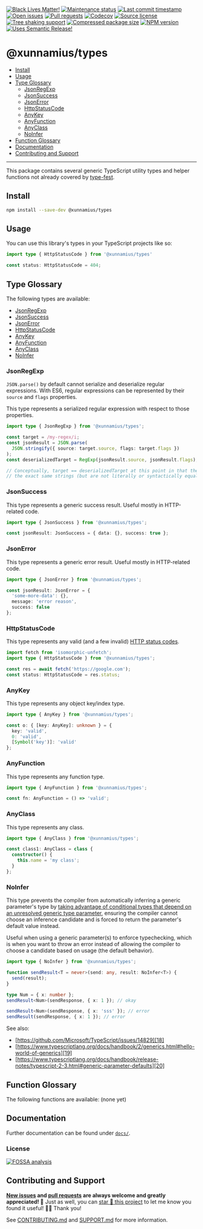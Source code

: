 <!-- prettier-ignore-start -->

<!-- badges-start -->

[![Black Lives Matter!][badge-blm]][link-blm]
[![Maintenance status][badge-maintenance]][link-repo]
[![Last commit timestamp][badge-last-commit]][link-repo]
[![Open issues][badge-issues]][link-issues]
[![Pull requests][badge-pulls]][link-pulls]
[![Codecov][badge-codecov]][link-codecov]
[![Source license][badge-license]][link-license]
[![Tree shaking support][badge-tree-shaking]][link-bundlephobia]
[![Compressed package size][badge-size]][link-bundlephobia]
[![NPM version][badge-npm]][link-npm]
[![Uses Semantic Release!][badge-semantic-release]][link-semantic-release]

<!-- badges-end -->

<!-- prettier-ignore-end -->

# @xunnamius/types

- [Install][1]
- [Usage][2]
- [Type Glossary][3]
  - [JsonRegExp][4]
  - [JsonSuccess][5]
  - [JsonError][6]
  - [HttpStatusCode][7]
  - [AnyKey][8]
  - [AnyFunction][9]
  - [AnyClass][10]
  - [NoInfer][12]
- [Function Glossary][11]
- [Documentation][13]
- [Contributing and Support][14]

---

This package contains several generic TypeScript utility types and helper
functions not already covered by [type-fest][15].

## Install

```bash
npm install --save-dev @xunnamius/types
```

## Usage

You can use this library's types in your TypeScript projects like so:

```TypeScript
import type { HttpStatusCode } from '@xunnamius/types'

const status: HttpStatusCode = 404;
```

## Type Glossary

The following types are available:

- [JsonRegExp][4]
- [JsonSuccess][5]
- [JsonError][6]
- [HttpStatusCode][7]
- [AnyKey][8]
- [AnyFunction][9]
- [AnyClass][10]
- [NoInfer][12]

### JsonRegExp

`JSON.parse()` by default cannot serialize and deserialize regular expressions.
With ES6, regular expressions can be represented by their `source` and `flags`
properties.

This type represents a serialized regular expression with respect to those
properties.

```typescript
import type { JsonRegExp } from '@xunnamius/types';

const target = /my-regex/i;
const jsonResult = JSON.parse(
  JSON.stringify({ source: target.source, flags: target.flags })
);
const deserializedTarget = RegExp(jsonResult.source, jsonResult.flags);

// Conceptually, target == deserializedTarget at this point in that they match
// the exact same strings (but are not literally or syntactically equal)
```

### JsonSuccess

This type represents a generic success result. Useful mostly in HTTP-related
code.

```typescript
import type { JsonSuccess } from '@xunnamius/types';

const jsonResult: JsonSuccess = { data: {}, success: true };
```

### JsonError

This type represents a generic error result. Useful mostly in HTTP-related code.

```typescript
import type { JsonError } from '@xunnamius/types';

const jsonResult: JsonError = {
  'some-more-data': {},
  message: 'error reason',
  success: false
};
```

### HttpStatusCode

This type represents any valid (and a few invalid) [HTTP status codes][16].

```typescript
import fetch from 'isomorphic-unfetch';
import type { HttpStatusCode } from '@xunnamius/types';

const res = await fetch('https://google.com');
const status: HttpStatusCode = res.status;
```

### AnyKey

This type represents any object key/index type.

```typescript
import type { AnyKey } from '@xunnamius/types';

const o: { [key: AnyKey]: unknown } = {
  key: 'valid',
  0: 'valid',
  [Symbol('key')]: 'valid'
};
```

### AnyFunction

This type represents any function type.

```typescript
import type { AnyFunction } from '@xunnamius/types';

const fn: AnyFunction = () => 'valid';
```

### AnyClass

This type represents any class.

```typescript
import type { AnyClass } from '@xunnamius/types';

const class1: AnyClass = class {
  constructor() {
    this.name = 'my class';
  }
};
```

### NoInfer

This type prevents the compiler from automatically inferring a generic
parameter's type by [taking advantage of conditional types that depend on an
unresolved generic type parameter][17], ensuring the compiler cannot choose an
inference candidate and is forced to return the parameter's default value
instead.

Useful when using a generic parameter(s) to enforce typechecking, which is when
you want to throw an error instead of allowing the compiler to choose a
candidate based on usage (the default behavior).

```typescript
import type { NoInfer } from '@xunnamius/types';

function sendResult<T = never>(send: any, result: NoInfer<T>) {
  send(result);
}

type Num = { x: number };
sendResult<Num>(sendResponse, { x: 1 }); // okay

sendResult<Num>(sendResponse, { x: 'sss' }); // error
sendResult(sendResponse, { x: 1 }); // error
```

See also:

- [https://github.com/Microsoft/TypeScript/issues/14829][18]
- [https://www.typescriptlang.org/docs/handbook/2/generics.html#hello-world-of-generics][19]
- [https://www.typescriptlang.org/docs/handbook/release-notes/typescript-2-3.html#generic-parameter-defaults][20]

## Function Glossary

The following functions are available: (none yet)

## Documentation

Further documentation can be found under [`docs/`][docs].

### License

[![FOSSA analysis][badge-fossa]][link-fossa]

## Contributing and Support

**[New issues][choose-new-issue] and [pull requests][pr-compare] are always
welcome and greatly appreciated! 🤩** Just as well, you can [star 🌟 this
project][link-repo] to let me know you found it useful! ✊🏿 Thank you!

See [CONTRIBUTING.md][contributing] and [SUPPORT.md][support] for more
information.

[badge-blm]: https://api.ergodark.com/badges/blm 'Join the movement!'
[link-blm]: https://secure.actblue.com/donate/ms_blm_homepage_2019
[badge-maintenance]:
  https://img.shields.io/maintenance/active/2021
  'Is this package maintained?'
[link-repo]: https://github.com/xunnamius/typescript-utils
[badge-last-commit]:
  https://img.shields.io/github/last-commit/xunnamius/typescript-utils
  'Latest commit timestamp'
[badge-issues]:
  https://img.shields.io/github/issues/Xunnamius/typescript-utils
  'Open issues'
[link-issues]: https://github.com/Xunnamius/typescript-utils/issues?q=
[badge-pulls]:
  https://img.shields.io/github/issues-pr/xunnamius/typescript-utils
  'Open pull requests'
[link-pulls]: https://github.com/xunnamius/typescript-utils/pulls
[badge-codecov]:
  https://codecov.io/gh/Xunnamius/typescript-utils/branch/main/graph/badge.svg?token=HWRIOBAAPW
  'Is this package well-tested?'
[link-codecov]: https://codecov.io/gh/Xunnamius/typescript-utils
[badge-license]:
  https://img.shields.io/npm/l/@xunnamius/types
  "This package's source license"
[link-license]: https://github.com/Xunnamius/typescript-utils/blob/main/LICENSE
[badge-fossa]:
  https://app.fossa.com/api/projects/custom%2B27276%2Fgit%40github.com%3AXunnamius%2Ftypescript-utils.git.svg?type=large
  "Analysis of this package's license obligations"
[link-fossa]:
  https://app.fossa.com/projects/custom+27276%2Fgit@github.com:Xunnamius%2Ftypescript-utils.git
[badge-npm]:
  https://api.ergodark.com/badges/npm-pkg-version/@xunnamius/types
  'Install this package using npm or yarn!'
[link-npm]: https://www.npmjs.com/package/@xunnamius/types
[badge-semantic-release]:
  https://img.shields.io/badge/%20%20%F0%9F%93%A6%F0%9F%9A%80-semantic--release-e10079.svg
  'This repo practices continuous integration and deployment!'
[link-semantic-release]: https://github.com/semantic-release/semantic-release
[badge-size]: https://badgen.net/bundlephobia/minzip/@xunnamius/types
[badge-tree-shaking]:
  https://badgen.net/bundlephobia/tree-shaking/@xunnamius/types
  'Is this package optimized for Webpack?'
[link-bundlephobia]:
  https://bundlephobia.com/result?p=@xunnamius/types
  'Package size (minified and gzipped)'
[package-json]: package.json
[docs]: docs
[choose-new-issue]:
  https://github.com/xunnamius/typescript-utils/issues/new/choose
[pr-compare]: https://github.com/xunnamius/typescript-utils/compare
[contributing]: CONTRIBUTING.md
[support]: .github/SUPPORT.md
[1]: #install
[2]: #usage
[3]: #type-glossary
[4]: #jsonregexp
[5]: #jsonsuccess
[6]: #jsonerror
[7]: #httpstatuscode
[8]: #anykey
[9]: #anyfunction
[10]: #anyclass
[11]: #function-glossary
[12]: #noinfer
[13]: #documentation
[14]: #contributing-and-support
[15]: https://github.com/sindresorhus/type-fest
[16]: https://developer.mozilla.org/en-US/docs/Web/HTTP/Status
[17]:
  https://stackoverflow.com/questions/56687668/a-way-to-disable-type-argument-inference-in-generics
[18]: https://github.com/Microsoft/TypeScript/issues/14829
[19]:
  https://www.typescriptlang.org/docs/handbook/2/generics.html#hello-world-of-generics
[20]:
  https://www.typescriptlang.org/docs/handbook/release-notes/typescript-2-3.html#generic-parameter-defaults
